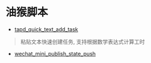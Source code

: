# 油猴脚本

- [tapd_quick_text_add_task](./tapd_quick_text_add_task/index.js)

> 粘贴文本快速创建任务, 支持根据数学表达式计算工时

- [wechat_mini_publish_state_push](./wechat_mini_publish_state_push/index.js)
